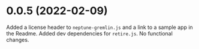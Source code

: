 # 0.0.5 (2022-02-09)

Added a license header to `neptune-gremlin.js` and a link to a sample app in the Readme. 
Added dev dependencies for `retire.js`. No functional changes.
